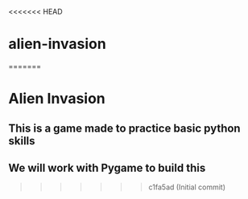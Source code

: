 <<<<<<< HEAD
# alien-invasion
=======
# Alien Invasion

## This is a game made to practice basic python skills
## We will work with Pygame to build this
>>>>>>> c1fa5ad (Initial commit)
